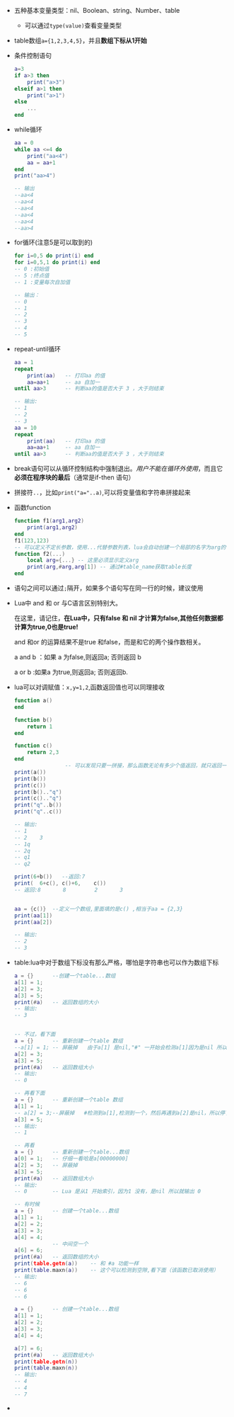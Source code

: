 - 五种基本变量类型：nil、Boolean、string、Number、table

  - 可以通过`type(value)`查看变量类型 

- table数组`a={1,2,3,4,5}`，并且**数组下标从1开始**

- 条件控制语句

  ```lua
  a=3
  if a>3 then
      print("a>3")
  elseif a>1 then
      print("a>1")
  else
      ...
  end
  ```

- while循环

  ```lua
  aa = 0
  while aa <=4 do
      print("aa<4")
      aa = aa+1
  end
  print("aa>4")
  
  -- 输出
  --aa<4
  --aa<4
  --aa<4
  --aa<4
  --aa<4
  --aa>4
  ```

- for循环(注意5是可以取到的)

  ```lua
  for i=0,5 do print(i) end
  for i=0,5,1 do print(i) end
  -- 0 :初始值
  -- 5 :终点值
  -- 1 :变量每次自加值
  
  -- 输出：
  -- 0
  -- 1
  -- 2
  -- 3
  -- 4
  -- 5
  ```

- repeat-until循环

  ```lua
  aa = 1
  repeat         
      print(aa)   -- 打印aa 的值
      aa=aa+1     -- aa 自加一
  until aa>3      -- 判断aa的值是否大于 3 ，大于则结束
  
  -- 输出:
  -- 1
  -- 2
  -- 3
  aa = 10
  repeat         
      print(aa)   -- 打印aa 的值
      aa=aa+1     -- aa 自加一
  until aa>3      -- 判断aa的值是否大于 3 ，大于则结束
  ```

- break语句可以从循环控制结构中强制退出。*用户不能在循环外使用*，而且它**必须在程序块的最后**（通常是if-then 语句）

- 拼接符`..`，比如`print("a="..a)`,可以将变量值和字符串拼接起来

- 函数function

  ```lua
  function f1(arg1,arg2)
      print(arg1,arg2)
  end
  f1(123,123)
  -- 可以定义不定长参数，使用...代替参数列表，lua会自动创建一个局部的名字为arg的table
  function f2(...)
      local arg={...} -- 这里必须显示定义arg
      print(arg,#arg,arg[1]) -- 通过#table_name获取table长度
  end
  ```

- 语句之间可以通过`;`隔开，如果多个语句写在同一行的时候，建议使用

- Lua中 and 和 or 与C语言区别特别大。

  在这里，请记住，**在Lua中，只有false 和 nil 才计算为false,其他任何数据都计算为true,0也是true!**

  and 和or 的运算结果不是true 和false，而是和它的两个操作数相关。

  a and b ：如果 a 为false,则返回a; 否则返回 b

  a or b :如果a 为true,则返回a; 否则返回b.

- lua可以对调赋值：`x,y=1,2`,函数返回值也可以同理接收

  ```lua
  function a()
  end
  
  function b()
      return 1
  end
  
  function c()
      return 2,3
  end
                  -- 可以发现只要一拼接，那么函数无论有多少个值返回，就只返回一个值，与其他值拼接
  print(a())
  print(b())
  print(c())
  print(b().."q")
  print(c().."q")
  print("q"..b())
  print("q"..c())
  
  -- 输出:
  -- 1
  -- 2    3
  -- 1q
  -- 2q
  -- q1
  -- q2
  
  print(6+b())   --返回:7
  print(  6+c(), c()+6,    c()) 
  -- 返回:8       8         2       3
  
  
  aa = {c()}  --定义一个数组,里面填的是c() ,相当于aa = {2,3}
  print(aa[1])
  print(aa[2])
  
  -- 输出:
  -- 2
  -- 3
  ```

- table:lua中对于数组下标没有那么严格，哪怕是字符串也可以作为数组下标

  ```lua
  a = {}      --创建一个table...数组
  a[1] = 1;
  a[2] = 3;
  a[3] = 5;
  print(#a)   -- 返回数组的大小
  -- 输出:
  -- 3
  
  
  -- 不过，看下面
  a = {}      -- 重新创建一个table 数组
  --a[1] = 1; -- 屏蔽掉   由于a[1] 是nil,"#" 一开始会检测a[1]因为是nil 所以就不往下了，就输出 0 
  a[2] = 3;
  a[3] = 5;
  print(#a)   -- 返回数组大小
  -- 输出:      
  -- 0
  
  -- 再看下面
  a = {}      -- 重新创建一个table 数组
  a[1] = 1;   
  -- a[2] = 3;--屏蔽掉   #检测到a[1],检测到一个，然后再遇到a[2]是nil，所以停了，就是1 啦
  a[3] = 5;
  -- 输出:
  -- 1
  
  -- 再看
  a = {}      -- 重新创建一个table...数组
  a[0] = 1;   -- 仔细一看哈是a[00000000]
  a[2] = 3;   -- 屏蔽掉
  a[3] = 5;
  print(#a)   -- 返回数组大小
  -- 输出:
  -- 0        -- Lua 是从1 开始索引，因为1 没有，是nil 所以就输出 0 
  
  -- 有时候
  a = {}      -- 创建一个table...数组
  a[1] = 1;
  a[2] = 2;
  a[3] = 3;
  a[4] = 4;
              -- 中间空一个
  a[6] = 6; 
  print(#a)   -- 返回数组的大小
  print(table.getn(a))    -- 和 #a 功能一样
  print(table.maxn(a))    -- 这个可以检测到空隙,看下面（该函数已取消使用）
  -- 输出:
  -- 6
  -- 6
  -- 6
  
  a = {}      -- 创建一个table...数组
  a[1] = 1;
  a[2] = 2;
  a[3] = 3;
  a[4] = 4;
  
  a[7] = 6;
  print(#a)   -- 返回数组大小
  print(table.getn(n))
  print(table.maxn(n))
  -- 输出:
  -- 4
  -- 4
  -- 7
  ```

- 